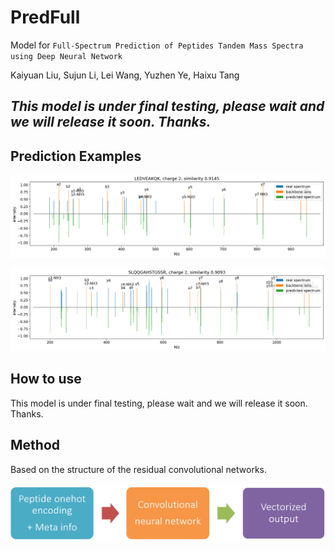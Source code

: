 # PredFull

Model for `Full-Spectrum Prediction of Peptides Tandem Mass Spectra using Deep Neural Network`

Kaiyuan Liu, Sujun Li, Lei Wang, Yuzhen Ye, Haixu Tang

## *This model is under final testing, please wait and we will release it soon. Thanks.*

## Prediction Examples

![example 1](imgs/hcd2.png)

![example 2](imgs/hcd1.png)

## How to use

This model is under final testing, please wait and we will release it soon. Thanks.

## Method

Based on the structure of the residual convolutional networks.

![model](imgs/model.png)
